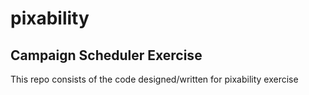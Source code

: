 # pixability

## Campaign Scheduler Exercise

This repo consists of the code designed/written for pixability exercise
